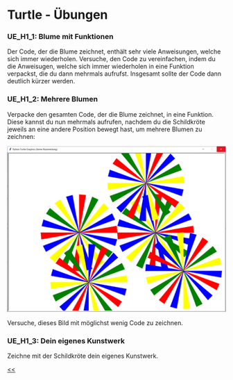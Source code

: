 # Turtle - Übungen

### UE_H1_1: Blume mit Funktionen

Der Code, der die Blume zeichnet, enthält sehr viele 
Anweisungen, welche sich immer wiederholen.
Versuche, den Code zu vereinfachen, indem du die Anweisugen, 
welche sich immer wiederholen in eine Funktion verpackst,
die du dann mehrmals aufrufst.
Insgesamt sollte der Code dann deutlich kürzer werden.

### UE_H1_2: Mehrere Blumen

Verpacke den gesamten Code, der die Blume zeichnet, in eine Funktion.
Diese kannst du nun mehrmals aufrufen, nachdem du die Schildkröte jeweils
an eine andere Position bewegt hast, um mehrere Blumen zu zeichnen:

![turtle_blumen.png](../img/H1/turtle_blumen.png)

Versuche, dieses Bild mit möglichst wenig Code zu zeichnen.

### UE_H1_3: Dein eigenes Kunstwerk

Zeichne mit der Schildkröte dein eigenes Kunstwerk.



[<<](../markdown/H1_turtle.md)